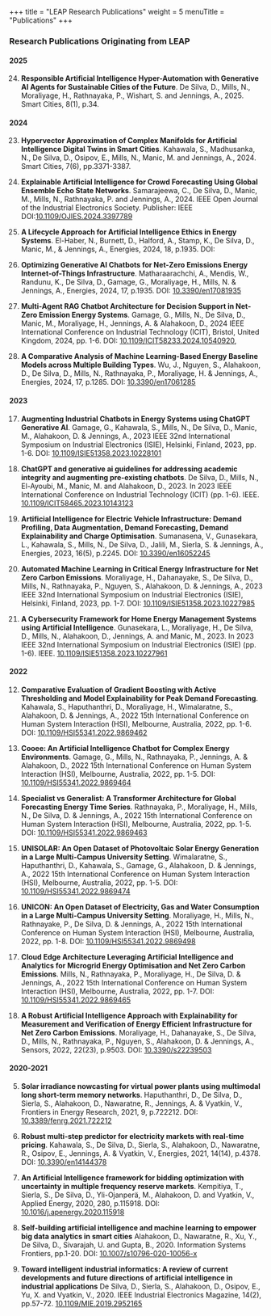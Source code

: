 +++
title = "LEAP Research Publications"
weight = 5
menuTitle = "Publications"
+++

### Research Publications Originating from LEAP

#### 2025

24. **Responsible Artificial Intelligence Hyper-Automation with Generative AI Agents for Sustainable Cities of the Future**. De Silva, D., Mills, N., Moraliyage, H., Rathnayaka, P., Wishart, S. and Jennings, A., 2025. Smart Cities, 8(1), p.34.

#### 2024

23. **Hypervector Approximation of Complex Manifolds for Artificial Intelligence Digital Twins in Smart Cities**. Kahawala, S., Madhusanka, N., De Silva, D., Osipov, E., Mills, N., Manic, M. and Jennings, A., 2024. Smart Cities, 7(6), pp.3371-3387.

22. **Explainable Artificial Intelligence for Crowd Forecasting Using Global Ensemble Echo State Networks**. Samarajeewa, C., De Silva, D., Manic, M., Mills, N., Rathnayaka, P. and Jennings, A., 2024. IEEE Open Journal of the Industrial Electronics Society. Publisher: IEEE DOI:[10.1109/OJIES.2024.3397789](https://doi.org/10.1109/OJIES.2024.3397789)

21. **A Lifecycle Approach for Artificial Intelligence Ethics in Energy Systems**. El-Haber, N., Burnett, D., Halford, A., Stamp, K., De Silva, D., Manic, M., & Jennings, A., Energies, 2024, 18, p.1935. DOI: [](https://doi.org/)

20. **Optimizing Generative AI Chatbots for Net-Zero Emissions Energy Internet-of-Things Infrastructure**. Matharaarachchi, A., Mendis, W., Randunu, K., De Silva, D., Gamage, G., Moraliyage, H., Mills, N. & Jennings, A., Energies, 2024, 17, p.1935. DOI: [10.3390/en17081935](https://doi.org/10.3390/en17081935)

19. **Multi-Agent RAG Chatbot Architecture for Decision Support in Net-Zero Emission Energy Systems**. Gamage, G., Mills, N., De Silva, D., Manic, M., Moraliyage, H., Jennings, A. & Alahakoon, D., 2024 IEEE International Conference on Industrial Technology (ICIT), Bristol, United Kingdom, 2024, pp. 1-6. DOI: [10.1109/ICIT58233.2024.10540920](https://doi.org/10.1109/ICIT58233.2024.10540920), 

18. **A Comparative Analysis of Machine Learning-Based Energy Baseline Models across Multiple Building Types**. Wu, J., Nguyen, S., Alahakoon, D., De Silva, D., Mills, N., Rathnayaka, P., Moraliyage, H. & Jennings, A., Energies, 2024, 17, p.1285. DOI: [10.3390/en17061285](https://doi.org/10.3390/en17061285)

#### 2023

17. **Augmenting Industrial Chatbots in Energy Systems using ChatGPT Generative AI**. Gamage, G., Kahawala, S., Mills, N., De Silva, D., Manic, M., Alahakoon, D. & Jennings, A., 2023 IEEE 32nd International Symposium on Industrial Electronics (ISIE), Helsinki, Finland, 2023, pp. 1-6. DOI: [10.1109/ISIE51358.2023.10228101](https://doi.org/10.1109/ISIE51358.2023.10228101)

16. **ChatGPT and generative ai guidelines for addressing academic integrity and augmenting pre-existing chatbots**. De Silva, D., Mills, N., El-Ayoubi, M., Manic, M. and Alahakoon, D., 2023. In 2023 IEEE International Conference on Industrial Technology (ICIT) (pp. 1-6). IEEE. [10.1109/ICIT58465.2023.10143123](https://doi.org/10.1109/ICIT58465.2023.10143123)

15. **Artificial Intelligence for Electric Vehicle Infrastructure: Demand Profiling, Data Augmentation, Demand Forecasting, Demand Explainability and Charge Optimisation**. Sumanasena, V., Gunasekara, L., Kahawala, S., Mills, N., De Silva, D., Jalili, M., Sierla, S. & Jennings, A., Energies, 2023, 16(5), p.2245. DOI: [10.3390/en16052245](https://doi.org/10.3390/en16052245)

14. **Automated Machine Learning in Critical Energy Infrastructure for Net Zero Carbon Emissions**. Moraliyage, H., Dahanayake, S., De Silva, D., Mills, N., Rathnayaka, P., Nguyen, S., Alahakoon, D. & Jennings, A., 2023 IEEE 32nd International Symposium on Industrial Electronics (ISIE), Helsinki, Finland, 2023, pp. 1-7. DOI: [10.1109/ISIE51358.2023.10227985](https://doi.org/10.1109/ISIE51358.2023.10227985)

13. **A Cybersecurity Framework for Home Energy Management Systems using Artificial Intelligence**. Gunasekara, L., Moraliyage, H., De Silva, D., Mills, N., Alahakoon, D., Jennings, A. and Manic, M., 2023. In 2023 IEEE 32nd International Symposium on Industrial Electronics (ISIE) (pp. 1-6). IEEE. [10.1109/ISIE51358.2023.10227961](https://doi.org/10.1109/ISIE51358.2023.10227961)

#### 2022

12. **Comparative Evaluation of Gradient Boosting with Active Thresholding and Model Explainability for Peak Demand Forecasting**. Kahawala, S., Haputhanthri, D., Moraliyage, H., Wimalaratne, S., Alahakoon, D. & Jennings, A., 2022 15th International Conference on Human System Interaction (HSI), Melbourne, Australia, 2022, pp. 1-6. DOI: [10.1109/HSI55341.2022.9869462](https://doi.org/10.1109/HSI55341.2022.9869462)

11. **Cooee: An Artificial Intelligence Chatbot for Complex Energy Environments**. Gamage, G., Mills, N., Rathnayaka, P., Jennings, A. & Alahakoon, D., 2022 15th International Conference on Human System Interaction (HSI), Melbourne, Australia, 2022, pp. 1-5. DOI: [10.1109/HSI55341.2022.9869464](https://doi.org/10.1109/HSI55341.2022.9869464)

10. **Specialist vs Generalist: A Transformer Architecture for Global Forecasting Energy Time Series**. Rathnayaka, P., Moraliyage, H., Mills, N., De Silva, D. & Jennings, A., 2022 15th International Conference on Human System Interaction (HSI), Melbourne, Australia, 2022, pp. 1-5. DOI: [10.1109/HSI55341.2022.9869463](https://doi.org/10.1109/HSI55341.2022.9869463)

9. **UNISOLAR: An Open Dataset of Photovoltaic Solar Energy Generation in a Large Multi-Campus University Setting**. Wimalaratne, S., Haputhanthri, D., Kahawala, S., Gamage, G., Alahakoon, D. & Jennings, A., 2022 15th International Conference on Human System Interaction (HSI), Melbourne, Australia, 2022, pp. 1-5. DOI: [10.1109/HSI55341.2022.9869474](https://doi.org/10.1109/HSI55341.2022.9869474)

8. **UNICON: An Open Dataset of Electricity, Gas and Water Consumption in a Large Multi-Campus University Setting**. Moraliyage, H., Mills, N., Rathnayake, P., De Silva, D. & Jennings, A., 2022 15th International Conference on Human System Interaction (HSI), Melbourne, Australia, 2022, pp. 1-8. DOI: [10.1109/HSI55341.2022.9869498](https://doi.org/10.1109/HSI55341.2022.9869498)

7. **Cloud Edge Architecture Leveraging Artificial Intelligence and Analytics for Microgrid Energy Optimisation and Net Zero Carbon Emissions**. Mills, N., Rathnayaka, P., Moraliyage, H., De Silva, D. & Jennings, A., 2022 15th International Conference on Human System Interaction (HSI), Melbourne, Australia, 2022, pp. 1-7. DOI: [10.1109/HSI55341.2022.9869465](https://doi.org/10.1109/HSI55341.2022.9869465)

6. **A Robust Artificial Intelligence Approach with Explainability for Measurement and Verification of Energy Efficient Infrastructure for Net Zero Carbon Emissions**. Moraliyage, H., Dahanayake, S., De Silva, D., Mills, N., Rathnayaka, P., Nguyen, S., Alahakoon, D. & Jennings, A., Sensors, 2022, 22(23), p.9503. DOI: [10.3390/s22239503](https://doi.org/10.3390/s22239503)

#### 2020-2021

5. **Solar irradiance nowcasting for virtual power plants using multimodal long short-term memory networks**. Haputhanthri, D., De Silva, D., Sierla, S., Alahakoon, D., Nawaratne, R., Jennings, A. & Vyatkin, V., Frontiers in Energy Research, 2021, 9, p.722212. DOI: [10.3389/fenrg.2021.722212](https://doi.org/10.3389/fenrg.2021.722212)

4. **Robust multi-step predictor for electricity markets with real-time pricing**. Kahawala, S., De Silva, D., Sierla, S., Alahakoon, D., Nawaratne, R., Osipov, E., Jennings, A. & Vyatkin, V., Energies, 2021, 14(14), p.4378. DOI: [10.3390/en14144378](https://doi.org/10.3390/en14144378)
    
3. **An Artificial Intelligence framework for bidding optimization with uncertainty in multiple frequency reserve markets**. Kempitiya, T., Sierla, S., De Silva, D., Yli-Ojanperä, M., Alahakoon, D. and Vyatkin, V., Applied Energy, 2020, 280, p.115918. DOI: [10.1016/j.apenergy.2020.115918](https://doi.org/10.1016/j.apenergy.2020.115918)

2. **Self-building artificial intelligence and machine learning to empower big data analytics in smart cities** Alahakoon, D., Nawaratne, R., Xu, Y., De Silva, D., Sivarajah, U. and Gupta, B., 2020.  Information Systems Frontiers, pp.1-20. DOI: [10.1007/s10796-020-10056-x](https://doi.org/10.1007/s10796-020-10056-x)

1. **Toward intelligent industrial informatics: A review of current developments and future directions of artificial intelligence in industrial applications** De Silva, D., Sierla, S., Alahakoon, D., Osipov, E., Yu, X. and Vyatkin, V., 2020. IEEE Industrial Electronics Magazine, 14(2), pp.57-72. [10.1109/MIE.2019.2952165](https://doi.org/10.1109/MIE.2019.2952165)
